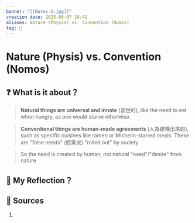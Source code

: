 ```yaml
---
banner: "[[Notes-2.jpg]]"
creation date: 2025-08-07 16:41
aliases: Nature (Physis) vs. Convention (Nomos)
tag: 🤔
---
```

# Nature (Physis) vs. Convention (Nomos)

## ❓ What is it about？
> **Natural things are universal and innate** (普世的), like the need to eat when hungry, as one would starve otherwise.

> **Conventional things are human-made agreements** (人為建構出來的), such as specific cuisines like ramen or Michelin-starred meals. 
> These are "false needs" (假需求) "rolled out" by society

> So the need is created by human, not natural "need"/"desire" from nature
> 


## 💭 My Reflection？


## 📖 Sources
1. 

